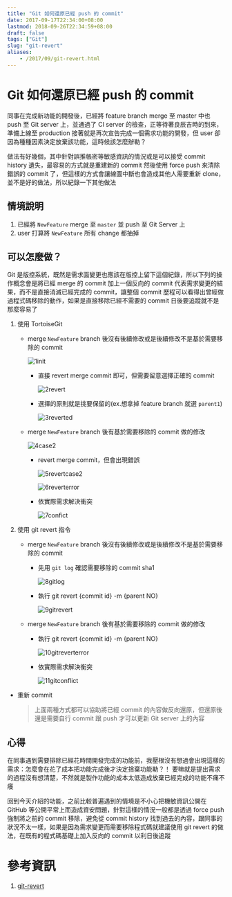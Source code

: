 ```yaml
---
title: "Git 如何還原已經 push 的 commit"
date: 2017-09-17T22:34:00+08:00
lastmod: 2018-09-26T22:34:59+08:00
draft: false
tags: ["Git"]
slug: "git-revert"
aliases:
    - /2017/09/git-revert.html
---
```

# Git 如何還原已經 push 的 commit
同事在完成新功能的開發後，已經將 feature branch merge 至 master 中也 push 至 Git server 上，並通過了 CI server 的檢查，正等待著良辰吉時的到來，準備上線至 production 接著就是再次宣告完成一個需求功能的開發，但 user 卻因為種種因素決定放棄該功能，這時候該怎麼辦勒？

做法有好幾個，其中針對誤推帳密等敏感資訊的情況或是可以接受 commit history 遺失，最容易的方式就是重建新的 commit 然後使用 force push 來清除錯誤的 commit 了，但這樣的方式會讓線圖中斷也會造成其他人需要重新 clone，並不是好的做法，所以紀錄一下其他做法

## 情境說明

1.  已經將 `NewFeature` merge 至 `master` 並 push 至 Git Server 上
2.  user 打算將 `NewFeature` 所有 change 都抽掉


## 可以怎麼做？

Git 是版控系統，既然是需求面變更也應該在版控上留下這個紀錄，所以下列的操作概念會是將已經 merge 的 commit 加上一個反向的 commit 代表需求變更的結果，而不是直接消滅已經完成的 commit，讓整個 commit 歷程可以看得出曾經做過程式碼移除的動作，如果是直接移除已經不需要的 commit 日後要追蹤就不是那麼容易了

1.  使用 TortoiseGit
    *   merge `NewFeature` branch 後沒有後續修改或是後續修改不是基於需要移除的 commit

        ![1init](https://user-images.githubusercontent.com/3851540/30521708-b9128cf4-9bf6-11e7-9fc9-60f3728747f2.png)

        *   直接 revert merge commit 即可，但需要留意選擇正確的 commit

            ![2revert](https://user-images.githubusercontent.com/3851540/30521709-b93adb96-9bf6-11e7-8bc9-4516a1fde783.png)

        *   選擇的原則就是挑要保留的(ex.想拿掉 feature branch 就選 `parent1`)

            ![3reverted](https://user-images.githubusercontent.com/3851540/30521711-b95c9164-9bf6-11e7-80c5-054958b95131.png)

    *   merge `NewFeature` branch 後有基於需要移除的 commit 做的修改

        ![4case2](https://user-images.githubusercontent.com/3851540/30521710-b95c9358-9bf6-11e7-89d2-81535c06056f.png)

        *   revert merge commit，但會出現錯誤

            ![5revertcase2](https://user-images.githubusercontent.com/3851540/30521714-b95eed56-9bf6-11e7-9980-e566f75eb2f5.png)

            ![6reverterror](https://user-images.githubusercontent.com/3851540/30521713-b95e3500-9bf6-11e7-8076-42073e6500a9.png)

        *   依實際需求解決衝突

            ![7confict](https://user-images.githubusercontent.com/3851540/30521712-b95cffbe-9bf6-11e7-9dc5-31fb21fdf72b.png)

2.  使用 git revert 指令
    *   merge `NewFeature` branch 後沒有後續修改或是後續修改不是基於需要移除的 commit
        *   先用 `git log` 確認需要移除的 commit sha1

            ![8gitlog](https://user-images.githubusercontent.com/3851540/30521715-b961e4e8-9bf6-11e7-9ca5-7efbd4fa611c.png)

        *   執行 git revert {commit id} -m {parent NO}

             ![9gitrevert](https://user-images.githubusercontent.com/3851540/30521717-b982db6c-9bf6-11e7-953f-93931879ccc7.png)

    *   merge `NewFeature` branch 後有基於需要移除的 commit 做的修改
        *   執行 git revert {commit id} -m {parent NO}

            ![10gitreverterror](https://user-images.githubusercontent.com/3851540/30521716-b982b38a-9bf6-11e7-9bef-bf4131b79e04.png)

        *   依實際需求解決衡突

            ![11gitconflict](https://user-images.githubusercontent.com/3851540/30521718-b985c73c-9bf6-11e7-97f6-b0151c1a17f7.png)

*   重新 commit

    > 上面兩種方式都可以協助將已經 commit 的內容做反向還原，但還原後還是需要自行 commit 跟 push 才可以更新 Git server 上的內容

## 心得

在同事遇到需要排除已經花時間開發完成的功能前，我壓根沒有想過會出現這樣的需求：怎麼會在花了成本把功能完成後才決定捨棄功能勒？！ 要嘛就是提出需求的過程沒有想清楚，不然就是製作功能的成本太低造成放棄已經完成的功能不痛不癢

回到今天介紹的功能，之前比較普遍遇到的情境是不小心把機敏資訊公開在 GitHub 等公開平常上而造成資安問題，針對這樣的情況一般都是透過 force push 強制將之前的 commit 移除，避免從 commit history 找到過去的內容，跟同事的狀況不太一樣，如果是因為需求變更而需要移除程式碼就建議使用 git revert 的做法，在既有的程式碼基礎上加入反向的 commit 以利日後追蹤

# 參考資訊

1.  [git-revert](https://git-scm.com/docs/git-revert)
